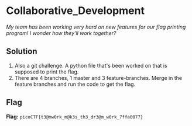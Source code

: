 # Collaborative_Development
*My team has been working very hard on new features for our flag printing program! I wonder how they'll work together?*

## Solution
1. Also a git challenge. A python file that's been worked on that is supposed to print the flag.
2. There are 4 branches, 1 master and 3 feature-branches. Merge in the feature branches and run the code to get the flag.


## Flag
**Flag:** `picoCTF{t3@mw0rk_m@k3s_th3_dr3@m_w0rk_7ffa0077}`
